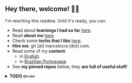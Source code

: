 ## Hey there, welcome! 👋🏽

I'm rewriting this readme. Until it's ready, you can:

- Read about **learnings I had so far** [here](https://bit.ly/40PVYPg).
- Read **about me** [here](https://bit.ly/40PMqDO).
- Check some **techs that I like** [here](./references.md).
- **Hire me**: gh [at] marcelocra [dot] com.
- Read some of my **content**:
  - in [English](https://bit.ly/4mp4rCK)
  - in [Brazilian Portuguese](https://marcelocra.dev/blog)
- See **my pinned repos** below, they **are full of useful stuff**!


<details>
  <summary><b>TODO <sub><sup><i>(for me)</i></sup></sub></b></summary>
 
- [ ] List my open source projects
- [ ] List other people's interesting projects
  - some can be found [here](./references.md)
- [ ] Add ways for people to sponsor my open source work
  - github sponsors
  - patreon
  - paypal
  - stripe?

</details>

